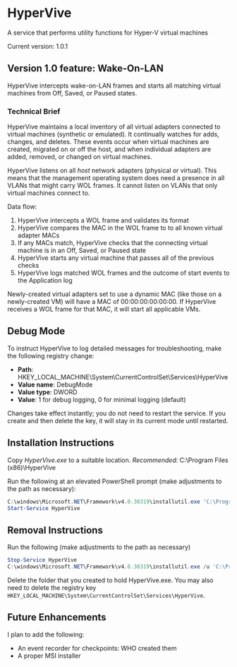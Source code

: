 # HyperVive

A service that performs utility functions for Hyper-V virtual machines

Current version: 1.0.1

## Version 1.0 feature: Wake-On-LAN

HyperVive intercepts wake-on-LAN frames and starts all matching virtual machines from Off, Saved, or Paused states.

### Technical Brief

HyperVive maintains a local inventory of all virtual adapters connected to virtual machines (synthetic or emulated). It continually watches for adds, changes, and deletes. These events occur when virtual machines are created, migrated on or off the host, and when individual adapters are added, removed, or changed on virtual machines.

HyperVive listens on all _host_ network adapters (physical or virtual). This means that the management operating system does need a presence in all VLANs that might carry WOL frames. It cannot listen on VLANs that only virtual machines connect to.

Data flow:

1. HyperVive intercepts a WOL frame and validates its format
2. HyperVive compares the MAC in the WOL frame to to all known virtual adapter MACs
3. If any MACs match, HyperVive checks that the connecting virtual machine is in an Off, Saved, or Paused state
4. HyperVive starts any virtual machine that passes all of the previous checks
5. HyperVive logs matched WOL frames and the outcome of start events to the Application log

Newly-created virtual adapters set to use a dynamic MAC (like those on a newly-created VM) will have a MAC of 00:00:00:00:00:00. If HyperVive receives a WOL frame for that MAC, it will start all applicable VMs.

## Debug Mode

To instruct HyperVive to log detailed messages for troubleshooting, make the following registry change:

- **Path**: HKEY_LOCAL_MACHINE\System\CurrentControlSet\Services\HyperVive
- **Value name**: DebugMode
- **Value type**: DWORD
- **Value**: 1 for debug logging, 0 for minimal logging (default)

Changes take effect instantly; you do not need to restart the service. If you create and then delete the key, it will stay in its current mode until restarted.

## Installation Instructions

Copy _HyperVive.exe_ to a suitable location. _Recommended_: C:\Program Files (x86)\HyperVive

Run the following at an elevated PowerShell prompt (make adjustments to the path as necessary):

```PowerShell
C:\windows\Microsoft.NET\Framework\v4.0.30319\installutil.exe 'C:\Program Files (x86)\HyperVive\HyperVive.exe'
Start-Service HyperVive
```

## Removal Instructions

Run the following (make adjustments to the path as necessary)

```PowerShell
Stop-Service HyperVive
C:\windows\Microsoft.NET\Framework\v4.0.30319\installutil.exe /u 'C:\Program Files (x86)\HyperVive\HyperVive.exe'
```

Delete the folder that you created to hold HyperVive.exe. You may also need to delete the registry key `HKEY_LOCAL_MACHINE\System\CurrentControlSet\Services\HyperVive`.

## Future Enhancements

I plan to add the following:

- An event recorder for checkpoints: WHO created them
- A proper MSI installer
